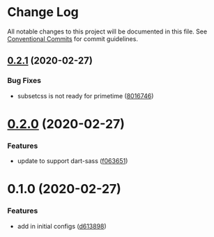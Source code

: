 # Change Log

All notable changes to this project will be documented in this file.
See [Conventional Commits](https://conventionalcommits.org) for commit guidelines.

## [0.2.1](https://github.com/the-holocron/threepio/compare/@theholocron/stylelint-config@0.2.0...@theholocron/stylelint-config@0.2.1) (2020-02-27)


### Bug Fixes

* subsetcss is not ready for primetime ([8016746](https://github.com/the-holocron/threepio/commit/8016746fdb8737392c0615fa446018fca4b63fdb))





# [0.2.0](https://github.com/the-holocron/threepio/compare/@theholocron/stylelint-config@0.1.0...@theholocron/stylelint-config@0.2.0) (2020-02-27)


### Features

* update to support dart-sass ([f063651](https://github.com/the-holocron/threepio/commit/f063651b93ec75dfd14e1ccf011f852e35286438))





# 0.1.0 (2020-02-27)


### Features

* add in initial configs ([d613898](https://github.com/the-holocron/threepio/commit/d613898f18bb20b7fc879d80c15f025555de2765))
